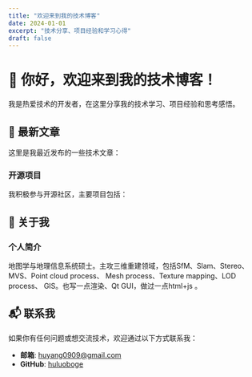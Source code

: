 ```yaml
---
title: "欢迎来到我的技术博客"
date: 2024-01-01
excerpt: "技术分享、项目经验和学习心得"
draft: false
---
```


# 👋 你好，欢迎来到我的技术博客！

我是热爱技术的开发者，在这里分享我的技术学习、项目经验和思考感悟。

## 🚀 最新文章

这里是我最近发布的一些技术文章：

<div id="latest-articles-placeholder"></div>

### 开源项目

我积极参与开源社区，主要项目包括：

<div id="open-source-projects-placeholder"></div>



## 🎯 关于我

### 个人简介
地图学与地理信息系统硕士。主攻三维重建领域，包括SfM、Slam、Stereo、MVS、Point cloud process、 Mesh process、Texture mapping、LOD process、 GIS。也写一点渲染、Qt GUI，做过一点html+js 。

## 📬 联系我

如果你有任何问题或想交流技术，欢迎通过以下方式联系我：

- **邮箱**: huyang0909@gmail.com
- **GitHub**: [huluoboge](https://github.com/huluoboge)


